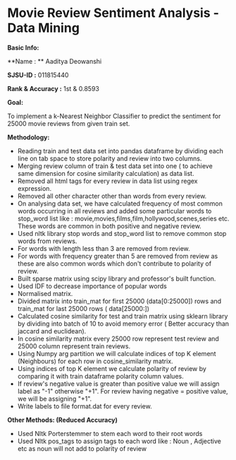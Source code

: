 # Movie Review Sentiment Analysis - Data Mining


**Basic Info:**

**Name :  ** Aaditya Deowanshi

**SJSU-ID :** 011815440

**Rank &amp; Accuracy :** 1st &amp; 0.8593

**Goal:**

To implement a k-Nearest Neighbor Classifier to predict the sentiment for 25000 movie reviews from given train set.

**Methodology:**

- Reading train and test data set into pandas dataframe by dividing each line on tab space to store polarity and review into two columns.
- Merging review column of train &amp; test data set into one ( to achieve same dimension for cosine similarity calculation) as data list.
- Removed all html tags for every review in data list using regex expression.
- Removed all other character other than words from every review.
- On analysing data set, we have calculated frequency of most common words occurring in all reviews and added some particular words to stop\_word list like : movie,movies,films,film,hollywood,scenes,series etc. These words are common in both positive and negative review.
- Used nltk library  stop words and stop\_word list to remove common stop words from reviews.
- For words with length less than 3 are removed from review.
- For words with frequency greater than 5 are removed from review as these are also common words which don&#39;t contribute to polarity of review.
- Built sparse matrix using scipy library and professor&#39;s built function.
- Used IDF to decrease importance of popular words
- Normalised matrix.
- Divided matrix into train\_mat for first 25000 (data[0:25000]) rows and train\_mat for last 25000 rows ( data[25000:])
- Calculated cosine similarity for test and train matrix using sklearn library by dividing into batch of 10 to avoid memory error ( Better accuracy than jaccard and euclidean).
- In cosine similarity matrix every 25000 row represent test review and 25000 column represent train reviews.
- Using Numpy arg partition we will calculate indices of top K element (Neighbours) for each row in cosine\_similarity matrix.
- Using indices of top K element we calculate polarity of review by comparing it with train dataframe polarity column values.
- If review&#39;s negative value is greater than positive value we will assign label as &quot;-1&quot; otherwise &quot;+1&quot;. For review having negative = positive value, we will be assigning &quot;+1&quot;.
- Write  labels to file format.dat for every review.

**Other Methods: (Reduced Accuracy)**

- Used Nltk Porterstemmer to stem each word to their root words
- Used Nltk pos\_tags to assign tags to each word like : Noun , Adjective etc as noun will not add to polarity of review
